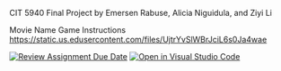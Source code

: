 CIT 5940 Final Project by Emersen Rabuse, Alicia Niguidula, and Ziyi Li

Movie Name Game Instructions https://static.us.edusercontent.com/files/UjtrYvSlWBrJciL6s0Ja4wae

[![Review Assignment Due Date](https://classroom.github.com/assets/deadline-readme-button-22041afd0340ce965d47ae6ef1cefeee28c7c493a6346c4f15d667ab976d596c.svg)](https://classroom.github.com/a/nK589Lr0)
[![Open in Visual Studio Code](https://classroom.github.com/assets/open-in-vscode-2e0aaae1b6195c2367325f4f02e2d04e9abb55f0b24a779b69b11b9e10269abc.svg)](https://classroom.github.com/online_ide?assignment_repo_id=18841708&assignment_repo_type=AssignmentRepo)
